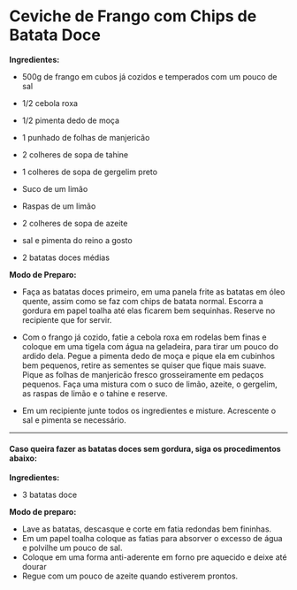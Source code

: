 # Ceviche de Frango com Chips de Batata Doce



**Ingredientes:**

- 500g de frango em cubos já cozidos e temperados com um pouco de sal

- 1/2 cebola roxa

- 1/2 pimenta dedo de moça

- 1 punhado de folhas de manjericão

- 2 colheres de sopa de tahine

- 1 colheres de sopa de gergelim preto

- Suco de um limão

- Raspas de um limão

- 2 colheres de sopa de azeite

- sal e pimenta do reino a gosto

- 2 batatas doces médias

**Modo de Preparo:**

- Faça as batatas doces primeiro, em uma panela frite as batatas em óleo quente, assim como se faz com chips de batata normal. Escorra a gordura em papel toalha até elas ficarem bem sequinhas. Reserve no recipiente que for servir.

- Com o frango já cozido, fatie a cebola roxa em rodelas bem finas e coloque em uma tigela com água na geladeira, para tirar um pouco do ardido dela. Pegue a pimenta dedo de moça e pique ela em cubinhos bem pequenos, retire as sementes se quiser que fique mais suave. Pique as folhas de manjericão fresco grosseiramente em pedaços pequenos. Faça uma mistura com o suco de limão, azeite, o gergelim, as raspas de limão e o tahine e reserve.

- Em um recipiente junte todos os ingredientes e misture. Acrescente o sal e pimenta se necessário.

____

#### **Caso queira fazer as batatas doces sem gordura, siga os procedimentos abaixo:**



**Ingredientes:**

- 3 batatas doce

**Modo de preparo:** 

- Lave as batatas, descasque e corte em fatia redondas bem fininhas.
- Em um papel toalha coloque as fatias para absorver o excesso de água e polvilhe um pouco de sal.
- Coloque em uma forma anti-aderente em forno pre aquecido e deixe até dourar
- Regue com um pouco de azeite quando estiverem prontos.

